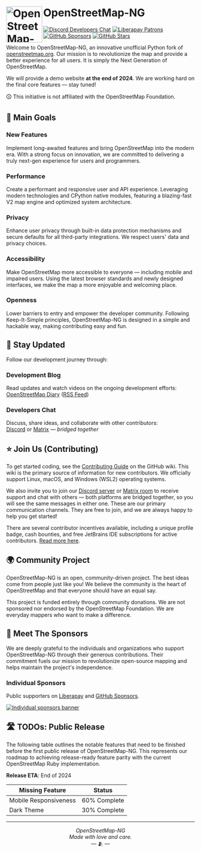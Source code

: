 # <img src="https://files.monicz.dev/osm/openstreetmap-ng.webp" alt="OpenStreetMap-NG logo" align="left" height="96px"> OpenStreetMap-NG

[![Discord Developers Chat](https://shields.monicz.dev/discord/1246123404613128203?logo=discord&logoColor=FFF&label=Developers&color=5865F2&cacheSeconds=600)](https://discord.gg/GM89hdjSCB)
[![Liberapay Patrons](https://shields.monicz.dev/liberapay/patrons/Zaczero?logo=liberapay&label=Patrons)](https://liberapay.com/Zaczero/)
[![GitHub Sponsors](https://shields.monicz.dev/github/sponsors/Zaczero?logo=github&label=Sponsors&color=%23db61a2)](https://github.com/sponsors/Zaczero)
[![GitHub Stars](https://shields.monicz.dev/github/stars/openstreetmap-ng/openstreetmap-ng?style=social)](https://github.com/openstreetmap-ng/openstreetmap-ng)

Welcome to OpenStreetMap-NG, an innovative unofficial Python fork of [openstreetmap.org](https://openstreetmap.org). Our mission is to revolutionize the map and provide a better experience for all users. It is simply the Next Generation of OpenStreetMap.

We will provide a demo website **at the end of 2024**. We are working hard on the final core features — stay tuned!

🛈 This initiative is not affiliated with the OpenStreetMap Foundation.

## 🎯 Main Goals

### **New Features**

Implement long-awaited features and bring OpenStreetMap into the modern era. With a strong focus on innovation, we are committed to delivering a truly next-gen experience for users and programmers.

### **Performance**

Create a performant and responsive user and API experience. Leveraging modern technologies and CPython native modules, featuring a blazing-fast V2 map engine and optimized system architecture.

### **Privacy**

Enhance user privacy through built-in data protection mechanisms and secure defaults for all third-party integrations. We respect users' data and privacy choices.

### **Accessibility**

Make OpenStreetMap more accessible to everyone — including mobile and impaired users. Using the latest browser standards and newly designed interfaces, we make the map a more enjoyable and welcoming place.

### **Openness**

Lower barriers to entry and empower the developer community. Following Keep-It-Simple principles, OpenStreetMap-NG is designed in a simple and hackable way, making contributing easy and fun.

## 📢 Stay Updated

Follow our development journey through:

### **Development Blog**

Read updates and watch videos on the ongoing development efforts:\
[OpenStreetMap Diary](https://www.openstreetmap.org/user/NorthCrab/diary) ([RSS Feed](https://www.openstreetmap.org/user/NorthCrab/diary/rss))

### **Developers Chat**

Discuss, share ideas, and collaborate with other contributors:\
[Discord](https://discord.gg/GM89hdjSCB) or [Matrix](https://matrix.to/#/#openstreetmap-ng:matrix.org) — *bridged together*

## ⭐ Join Us (Contributing)

To get started coding, see
the [Contributing Guide](https://github.com/openstreetmap-ng/openstreetmap-ng/wiki/Contributing:-Getting-Started) on the
GitHub wiki. This wiki is the primary source of information for new contributors. We officially support Linux, macOS,
and Windows (WSL2) operating systems.

We also invite you to join our [Discord server](https://discord.gg/GM89hdjSCB) or [Matrix room](https://matrix.to/#/#openstreetmap-ng:matrix.org) to receive support and chat with others — both platforms are bridged together, so you will see the same messages in either one. These are our primary communication channels. They are free to join, and we are always happy to help you get started!

There are several contributor incentives available, including a unique profile badge, cash bounties, and free JetBrains
IDE subscriptions for active contributors.
[Read more here](https://github.com/openstreetmap-ng/openstreetmap-ng/wiki/Contributor-Incentives).

## 🌍 Community Project

OpenStreetMap-NG is an open, community-driven project. The best ideas come from people just like you! We believe the community is the heart of OpenStreetMap and that everyone should have an equal say.

This project is funded entirely through community donations. We are not sponsored nor endorsed by the OpenStreetMap Foundation. We are everyday mappers who want to make a difference.

## 🤝️ Meet The Sponsors

We are deeply grateful to the individuals and organizations who support OpenStreetMap-NG through their generous contributions. Their commitment fuels our mission to revolutionize open-source mapping and helps maintain the project's independence.

### Individual Sponsors

Public supporters on [Liberapay](https://liberapay.com/Zaczero/) and [GitHub Sponsors](https://github.com/sponsors/Zaczero).

[![Individual sponsors banner](https://monicz.dev/sponsors.svg)](https://monicz.dev/sponsors.svg)

## 🛣️ TODOs: Public Release

The following table outlines the notable features that need to be finished before the first public release of OpenStreetMap-NG. This represents our roadmap to achieving release-ready feature parity with the current OpenStreetMap Ruby implementation.

**Release ETA**: End of 2024

| Missing Feature       | Status       |
|-----------------------|--------------|
| Mobile Responsiveness | 60% Complete |
| Dark Theme            | 30% Complete |

---

<p align="center">
<i>OpenStreetMap-NG</i><br>
<i>Made with love and care.</i><br>
— 🫂 —
</p>
